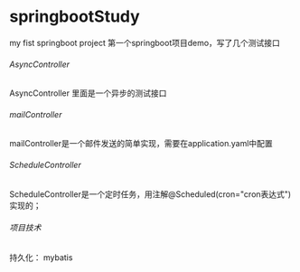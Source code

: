 # springbootStudy
my fist springboot project
第一个springboot项目demo，写了几个测试接口
###### AsyncController
AsyncController 里面是一个异步的测试接口

###### mailController
mailController是一个邮件发送的简单实现，需要在application.yaml中配置

###### ScheduleController 
ScheduleController是一个定时任务，用注解@Scheduled(cron="cron表达式")实现的；

###### 项目技术
持久化： mybatis
